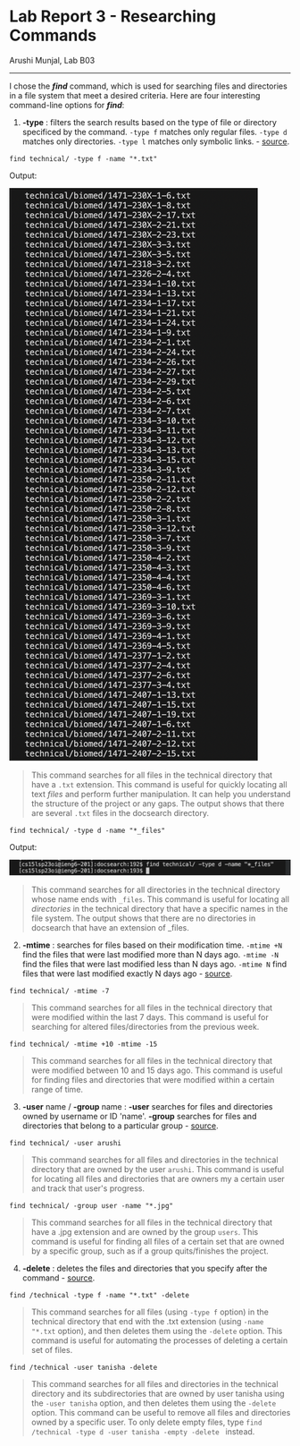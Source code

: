 # Lab Report 3 - Researching Commands
Arushi Munjal, Lab B03

---
I chose the ***find*** command, which is used for searching files and directories in a file system that meet a desired criteria. Here are four interesting command-line options for ***find***:

1. **-type** : filters the search results based on the type of file or directory specificed by the command. `-type f` matches only regular files. `-type d` matches only directories. `-type l` matches only symbolic links. - [source](https://ss64.com/bash/find.html).

```
find technical/ -type f -name "*.txt" 
```
Output:

![Image](ex1.1.png)

> This command searches for all files in the technical directory that have a `.txt` extension. This command is useful for quickly locating all text *files* and perform further manipulation. It can help you understand the structure of the project or any gaps. The output shows that there are several `.txt` files in the docsearch directory.

```
find technical/ -type d -name "*_files" 
```
Output:

![Image](ex1.2.png)

> This command searches for all directories in the technical directory whose name ends with `_files`. This command is useful for locating all *directories* in the technical directory that have a specific names in the file system. The output shows that there are no directories in docsearch that have an extension of _files.


2. **-mtime** :  searches for files based on their modification time. `-mtime +N` find the files that were last modified more than N days ago. `-mtime -N` find the files that were last modified less than N days ago. `-mtime N` find files that were last modified exactly N days ago - [source](https://www.computerhope.com/unix/ufind.htm).


```
find technical/ -mtime -7
```

> This command searches for all files in the technical directory that were modified within the last 7 days. This command is useful for searching for altered files/directories from the previous week.

```
find technical/ -mtime +10 -mtime -15
```

> This command searches for all files in the technical directory that were modified between 10 and 15 days ago. This command is useful for finding files and directories that were modified within a certain range of time.


3. **-user** name / **-group** name : **-user** searches for files and directories owned by username or ID 'name'. **-group** searches for files and directories that belong to a particular group - [source](https://www.geeksforgeeks.org/find-command-in-linux-with-examples/).

```
find technical/ -user arushi
```

> This command searches for all files and directories in the technical directory that are owned by the user `arushi`. This command is useful for locating all files and directories that are owners my a certain user and track that user's progress. 

```
find technical/ -group user -name "*.jpg"
```

> This command searches for all files in the technical directory that have a .jpg extension and are owned by the group `users`. This command is useful for finding all files of a certain set that are owned by a specific group, such as if a group quits/finishes the project.


4. **-delete** : deletes the files and directories that you specify after the command - [source](https://www.computerhope.com/unix/ufind.htm).

```
find /technical -type f -name "*.txt" -delete
```

> This command searches for all files (using `-type f` option) in the technical directory that end with the .txt extension (using `-name "*.txt` option), and then deletes them using the `-delete` option. This command is useful for automating the processes of deleting a certain set of files. 

```
find /technical -user tanisha -delete
```

> This command searches for all files and directories in the technical directory and its subdirectories that are owned by user tanisha using the `-user tanisha` option, and then deletes them using the `-delete` option. This command can be useful to remove all files and directories owned by a specific user. To only delete empty files, type `find /technical -type d -user tanisha -empty -delete ` instead.
